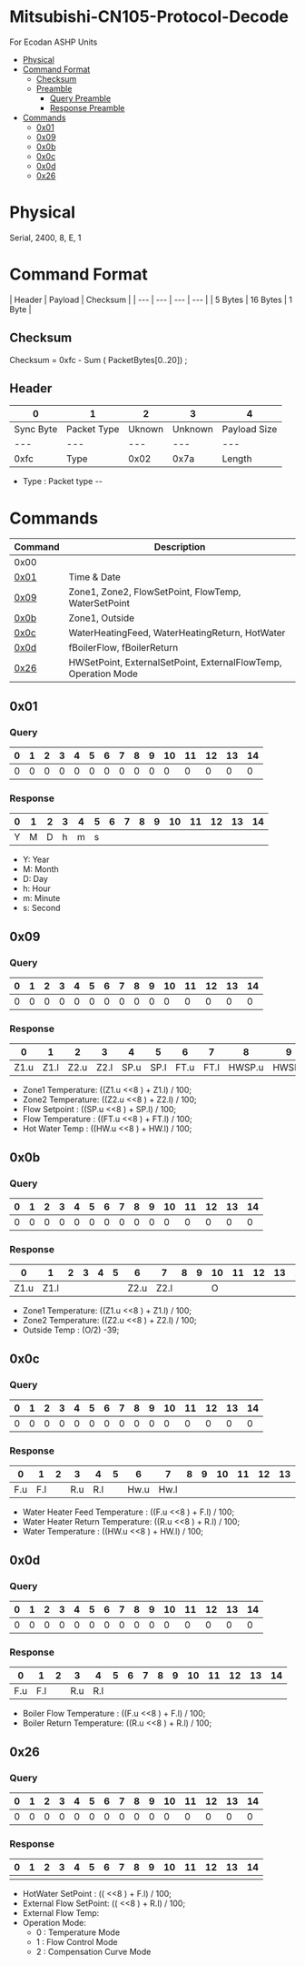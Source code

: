 # Mitsubishi-CN105-Protocol-Decode
For Ecodan ASHP Units
- [Physical](#physical)
- [Command Format](#command-format)
  * [Checksum](#checksum)
  * [Preamble](#preamble)
    + [Query Preamble](#query-preamble)
    + [Response Preamble](#response-preamble)
- [Commands](#commands)
  * [0x01](#0x01)
  * [0x09](#0x09)
  * [0x0b](#0x0b)
  * [0x0c](#0x0c)
  * [0x0d](#0x0d)
  * [0x26](#0x26)
  
  


# Physical
Serial, 2400, 8, E, 1

# Command Format

| Header | Payload | Checksum |
| --- | --- | --- | --- |
| 5 Bytes | 16 Bytes | 1 Byte |

## Checksum

Checksum = 0xfc - Sum ( PacketBytes[0..20]) ;
## Header
| 0 | 1 | 2 | 3 | 4 |
| ---  | ---  | ---  | ---  | ---  |
| Sync Byte | Packet Type | Uknown | Unknown | Payload Size |
| ---  | ---  | ---  | ---  | ---  |
| 0xfc | Type | 0x02 | 0x7a | Length |

- Type : Packet type
 -- 

# Commands
| Command | Description |
| ------- | ----------- |
| 0x00 |     |
| [0x01](#0x01) | Time & Date |
| [0x09](#0x09) | Zone1, Zone2, FlowSetPoint, FlowTemp, WaterSetPoint |
| [0x0b](#0x0b) | Zone1, Outside |
| [0x0c](#0x0c) | WaterHeatingFeed, WaterHeatingReturn, HotWater |
| [0x0d](#0x0d) | fBoilerFlow,  fBoilerReturn |
| [0x26](#0x26) | HWSetPoint, ExternalSetPoint, ExternalFlowTemp, Operation Mode |

## 0x01
### Query
| 0 | 1 | 2 | 3 | 4 | 5 | 6 | 7 | 8 | 9 | 10 | 11 | 12 | 13 | 14 |
|---|---|---|---|---|---|---|---|---|---|----|----|----|----|----|
| 0 | 0 | 0 | 0 | 0 | 0 | 0 | 0 | 0 | 0 | 0  | 0  |  0 |  0 |  0 |

### Response
| 0 | 1 | 2 | 3 | 4 | 5 | 6 | 7 | 8 | 9 | 10 | 11 | 12 | 13 | 14 |
|---|---|---|---|---|---|---|---|---|---|----|----|----|----|----|
| Y | M | D | h | m | s |   |   |   |   |    |    |    |    |    |

* Y: Year
* M: Month
* D: Day
* h: Hour
* m: Minute
* s: Second

## 0x09
### Query
| 0 | 1 | 2 | 3 | 4 | 5 | 6 | 7 | 8 | 9 | 10 | 11 | 12 | 13 | 14 |
|---|---|---|---|---|---|---|---|---|---|----|----|----|----|----|
| 0 | 0 | 0 | 0 | 0 | 0 | 0 | 0 | 0 | 0 | 0  | 0  |  0 |  0 |  0 |

### Response
| 0 | 1 | 2 | 3 | 4 | 5 | 6 | 7 | 8 | 9 | 10 | 11 | 12 | 13 | 14 |
|---|---|---|---|---|---|---|---|---|---|----|----|----|----|----|
| Z1.u | Z1.l | Z2.u | Z2.l | SP.u | SP.l | FT.u | FT.l | HWSP.u  | HWSP.l  |    |    |    |    |    |

* Zone1 Temperature:  ((Z1.u <<8 ) + Z1.l) / 100;
* Zone2 Temperature:  ((Z2.u <<8 ) + Z2.l) / 100;
* Flow Setpoint    :  ((SP.u <<8 ) + SP.l) / 100;
* Flow Temperature :  ((FT.u <<8 ) + FT.l) / 100;
* Hot Water Temp   :  ((HW.u <<8 ) + HW.l) / 100;


## 0x0b
### Query
| 0 | 1 | 2 | 3 | 4 | 5 | 6 | 7 | 8 | 9 | 10 | 11 | 12 | 13 | 14 |
|---|---|---|---|---|---|---|---|---|---|----|----|----|----|----|
| 0 | 0 | 0 | 0 | 0 | 0 | 0 | 0 | 0 | 0 | 0  | 0  |  0 |  0 |  0 |

### Response
| 0 | 1 | 2 | 3 | 4 | 5 | 6 | 7 | 8 | 9 | 10 | 11 | 12 | 13 | 14 |
|---|---|---|---|---|---|---|---|---|---|----|----|----|----|----|
| Z1.u | Z1.l |    |    |   |  | Z2.u | Z2.l |  |  | O | |  |   |    |    |    |    |    |

* Zone1 Temperature:  ((Z1.u <<8 ) + Z1.l) / 100;
* Zone2 Temperature:  ((Z2.u <<8 ) + Z2.l) / 100;
* Outside Temp     :  (O/2) -39; 

## 0x0c
### Query
| 0 | 1 | 2 | 3 | 4 | 5 | 6 | 7 | 8 | 9 | 10 | 11 | 12 | 13 | 14 |
|---|---|---|---|---|---|---|---|---|---|----|----|----|----|----|
| 0 | 0 | 0 | 0 | 0 | 0 | 0 | 0 | 0 | 0 | 0  | 0  |  0 |  0 |  0 |

### Response
| 0 | 1 | 2 | 3 | 4 | 5 | 6 | 7 | 8 | 9 | 10 | 11 | 12 | 13 | 14 |
|---|---|---|---|---|---|---|---|---|---|----|----|----|----|----|
| F.u | F.l |  | R.u |R.l |  | Hw.u | Hw.l |   |   |    |    |    |    |    |

* Water Heater Feed Temperature  :  ((F.u <<8 ) + F.l) / 100;
* Water Heater Return Temperature:  ((R.u <<8 ) + R.l) / 100;
* Water Temperature              :  ((HW.u <<8 ) + HW.l) / 100;

## 0x0d
### Query
| 0 | 1 | 2 | 3 | 4 | 5 | 6 | 7 | 8 | 9 | 10 | 11 | 12 | 13 | 14 |
|---|---|---|---|---|---|---|---|---|---|----|----|----|----|----|
| 0 | 0 | 0 | 0 | 0 | 0 | 0 | 0 | 0 | 0 | 0  | 0  |  0 |  0 |  0 |

### Response
| 0 | 1 | 2 | 3 | 4 | 5 | 6 | 7 | 8 | 9 | 10 | 11 | 12 | 13 | 14 |
|---|---|---|---|---|---|---|---|---|---|----|----|----|----|----|
| F.u | F.l |  | R.u |R.l |  |  |  |   |   |    |    |    |    |    |

* Boiler Flow Temperature  :  ((F.u <<8 ) + F.l) / 100;
* Boiler Return Temperature:  ((R.u <<8 ) + R.l) / 100;

## 0x26
### Query
| 0 | 1 | 2 | 3 | 4 | 5 | 6 | 7 | 8 | 9 | 10 | 11 | 12 | 13 | 14 |
|---|---|---|---|---|---|---|---|---|---|----|----|----|----|----|
| 0 | 0 | 0 | 0 | 0 | 0 | 0 | 0 | 0 | 0 | 0  | 0  |  0 |  0 |  0 |

### Response
| 0 | 1 | 2 | 3 | 4 | 5 | 6 | 7 | 8 | 9 | 10 | 11 | 12 | 13 | 14 |
|---|---|---|---|---|---|---|---|---|---|----|----|----|----|----|
|  |  |  |  | |  |  |  |   |   |    |    |    |    |    |

* HotWater SetPoint  :  (( <<8 ) + F.l) / 100;
* External Flow SetPoint:  (( <<8 ) + R.l) / 100;
* External Flow Temp:
* Operation Mode: 
  * 0 : Temperature Mode
  * 1 : Flow Control Mode
  * 2 : Compensation Curve Mode



